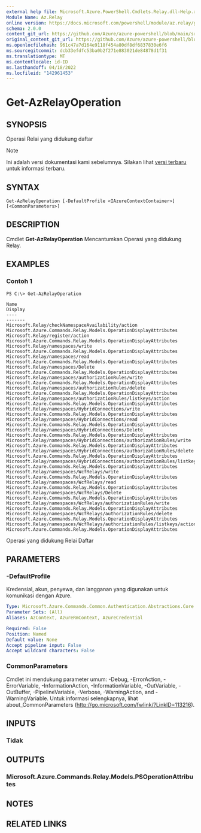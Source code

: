 ```yaml
---
external help file: Microsoft.Azure.PowerShell.Cmdlets.Relay.dll-Help.xml
Module Name: Az.Relay
online version: https://docs.microsoft.com/powershell/module/az.relay/get-azrelayoperation
schema: 2.0.0
content_git_url: https://github.com/Azure/azure-powershell/blob/main/src/Relay/Relay/help/Get-AzRelayOperation.md
original_content_git_url: https://github.com/Azure/azure-powershell/blob/main/src/Relay/Relay/help/Get-AzRelayOperation.md
ms.openlocfilehash: 961c47a7d164e9118f454a80df8df6837830e6f6
ms.sourcegitcommit: dcb33efdfc53ba0b2f271e883021de84878d1f31
ms.translationtype: MT
ms.contentlocale: id-ID
ms.lasthandoff: 04/18/2022
ms.locfileid: "142961453"
---
```

# Get-AzRelayOperation

## SYNOPSIS
Operasi Relai yang didukung daftar

> [!NOTE]
>Ini adalah versi dokumentasi kami sebelumnya. Silakan lihat [versi terbaru](/powershell/module/az.relay/get-azrelayoperation) untuk informasi terbaru.

## SYNTAX

```
Get-AzRelayOperation [-DefaultProfile <IAzureContextContainer>] [<CommonParameters>]
```

## DESCRIPTION
Cmdlet **Get-AzRelayOperation** Mencantumkan Operasi yang didukung Relay.

## EXAMPLES

### Contoh 1
```
PS C:\> Get-AzRelayOperation

Name                                                                            Display
----                                                                            -------
Microsoft.Relay/checkNamespaceAvailability/action                               Microsoft.Azure.Commands.Relay.Models.OperationDisplayAttributes
Microsoft.Relay/register/action                                                 Microsoft.Azure.Commands.Relay.Models.OperationDisplayAttributes
Microsoft.Relay/namespaces/write                                                Microsoft.Azure.Commands.Relay.Models.OperationDisplayAttributes
Microsoft.Relay/namespaces/read                                                 Microsoft.Azure.Commands.Relay.Models.OperationDisplayAttributes
Microsoft.Relay/namespaces/Delete                                               Microsoft.Azure.Commands.Relay.Models.OperationDisplayAttributes
Microsoft.Relay/namespaces/authorizationRules/write                             Microsoft.Azure.Commands.Relay.Models.OperationDisplayAttributes
Microsoft.Relay/namespaces/authorizationRules/delete                            Microsoft.Azure.Commands.Relay.Models.OperationDisplayAttributes
Microsoft.Relay/namespaces/authorizationRules/listkeys/action                   Microsoft.Azure.Commands.Relay.Models.OperationDisplayAttributes
Microsoft.Relay/namespaces/HybridConnections/write                              Microsoft.Azure.Commands.Relay.Models.OperationDisplayAttributes
Microsoft.Relay/namespaces/HybridConnections/read                               Microsoft.Azure.Commands.Relay.Models.OperationDisplayAttributes
Microsoft.Relay/namespaces/HybridConnections/Delete                             Microsoft.Azure.Commands.Relay.Models.OperationDisplayAttributes
Microsoft.Relay/namespaces/HybridConnections/authorizationRules/write           Microsoft.Azure.Commands.Relay.Models.OperationDisplayAttributes
Microsoft.Relay/namespaces/HybridConnections/authorizationRules/delete          Microsoft.Azure.Commands.Relay.Models.OperationDisplayAttributes
Microsoft.Relay/namespaces/HybridConnections/authorizationRules/listkeys/action Microsoft.Azure.Commands.Relay.Models.OperationDisplayAttributes
Microsoft.Relay/namespaces/WcfRelays/write                                      Microsoft.Azure.Commands.Relay.Models.OperationDisplayAttributes
Microsoft.Relay/namespaces/WcfRelays/read                                       Microsoft.Azure.Commands.Relay.Models.OperationDisplayAttributes
Microsoft.Relay/namespaces/WcfRelays/Delete                                     Microsoft.Azure.Commands.Relay.Models.OperationDisplayAttributes
Microsoft.Relay/namespaces/WcfRelays/authorizationRules/write                   Microsoft.Azure.Commands.Relay.Models.OperationDisplayAttributes
Microsoft.Relay/namespaces/WcfRelays/authorizationRules/delete                  Microsoft.Azure.Commands.Relay.Models.OperationDisplayAttributes
Microsoft.Relay/namespaces/WcfRelays/authorizationRules/listkeys/action         Microsoft.Azure.Commands.Relay.Models.OperationDisplayAttributes
```

Operasi yang didukung Relai Daftar

## PARAMETERS

### -DefaultProfile
Kredensial, akun, penyewa, dan langganan yang digunakan untuk komunikasi dengan Azure.

```yaml
Type: Microsoft.Azure.Commands.Common.Authentication.Abstractions.Core.IAzureContextContainer
Parameter Sets: (All)
Aliases: AzContext, AzureRmContext, AzureCredential

Required: False
Position: Named
Default value: None
Accept pipeline input: False
Accept wildcard characters: False
```

### CommonParameters
Cmdlet ini mendukung parameter umum: -Debug, -ErrorAction, -ErrorVariable, -InformationAction, -InformationVariable, -OutVariable, -OutBuffer, -PipelineVariable, -Verbose, -WarningAction, and -WarningVariable. Untuk informasi selengkapnya, lihat about_CommonParameters (http://go.microsoft.com/fwlink/?LinkID=113216).

## INPUTS

### Tidak

## OUTPUTS

### Microsoft.Azure.Commands.Relay.Models.PSOperationAttributes

## NOTES

## RELATED LINKS
